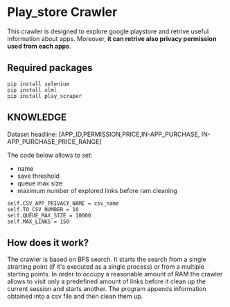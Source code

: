 # Play_store Crawler


This crawler is designed to explore google playstore and retrive useful information
about apps. Moreover, **it can retrive also privacy permission used from each apps**.

## Required packages
```
pip install selenium
pip install xlml
pip install play_scraper
```
## KNOWLEDGE

Dataset headline: [APP_ID,PERMISSION,PRICE,IN-APP_PURCHASE, IN-APP_PURCHASE_PRICE_RANGE]

The code below allows to set:
- name
- save threshold
- queue max size
- maximum number of explored links before ram cleaning

```python3
self.CSV_APP_PRIVACY_NAME = csv_name
self.TO_CSV_NUMBER = 10
self.QUEUE_MAX_SIZE = 10000
self.MAX_LINKS = 150
```
## How does it work?

The crawler is based on BFS search. It starts the search from a single strarting point (if it's executed as a single process) or from a multiple starting points. In order to occupy a reasonable amount of RAM the crawler allows to visit only a predefined amount of links before it clean up the current session and starts another.
The program appends information obtained into a csv file and then clean them up.
